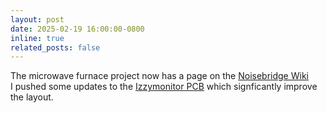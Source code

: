 ```yaml
---
layout: post
date: 2025-02-19 16:00:00-0800
inline: true
related_posts: false
---
```

<div>
The microwave furnace project now has a page on the <a href="https://www.noisebridge.net/wiki/Microwave_furnace">Noisebridge Wiki</a>
</div>
<div>
I pushed some updates to the <a href="https://github.com/eigenlucy/ESPHome-Panel">Izzymonitor PCB</a> which signficantly improve the layout.
</div>

